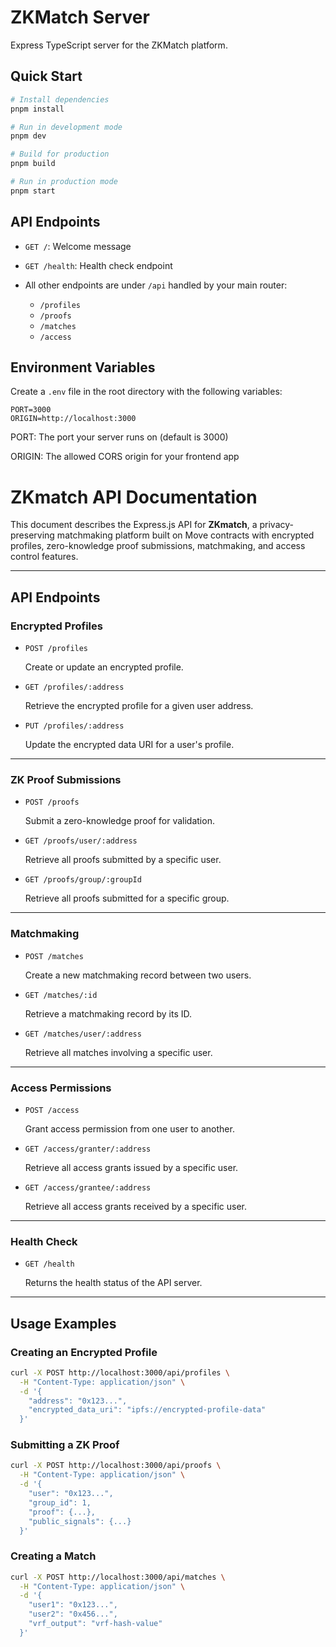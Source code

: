 # ZKMatch Server

 Express TypeScript server for the ZKMatch platform.

## Quick Start

```bash
# Install dependencies
pnpm install

# Run in development mode
pnpm dev

# Build for production
pnpm build

# Run in production mode
pnpm start
```

## API Endpoints

- `GET /`: Welcome message

- `GET /health`: Health check endpoint

- All other endpoints are under `/api` handled by your main router:
  - `/profiles`
  - `/proofs`
  - `/matches`
  - `/access`


## Environment Variables

Create a `.env` file in the root directory with the following variables:

```
PORT=3000
ORIGIN=http://localhost:3000

```

PORT: The port your server runs on (default is 3000)

ORIGIN: The allowed CORS origin for your frontend app

# ZKmatch API Documentation

This document describes the Express.js API for **ZKmatch**, a privacy-preserving matchmaking platform built on Move contracts with encrypted profiles, zero-knowledge proof submissions, matchmaking, and access control features.

---

## API Endpoints

###  Encrypted Profiles

- `POST /profiles`

  Create or update an encrypted profile.

- `GET /profiles/:address`

  Retrieve the encrypted profile for a given user address.

- `PUT /profiles/:address`

  Update the encrypted data URI for a user's profile.

---

###  ZK Proof Submissions

- `POST /proofs`

  Submit a zero-knowledge proof for validation.

- `GET /proofs/user/:address`

  Retrieve all proofs submitted by a specific user.

- `GET /proofs/group/:groupId`

  Retrieve all proofs submitted for a specific group.

---

###  Matchmaking

- `POST /matches`

  Create a new matchmaking record between two users.

- `GET /matches/:id`

  Retrieve a matchmaking record by its ID.

- `GET /matches/user/:address`

  Retrieve all matches involving a specific user.

---

###  Access Permissions

- `POST /access`

  Grant access permission from one user to another.

- `GET /access/granter/:address`

  Retrieve all access grants issued by a specific user.

- `GET /access/grantee/:address`

  Retrieve all access grants received by a specific user.

---

###  Health Check

- `GET /health`

  Returns the health status of the API server.

---

## Usage Examples

### Creating an Encrypted Profile

```bash
curl -X POST http://localhost:3000/api/profiles \
  -H "Content-Type: application/json" \
  -d '{
    "address": "0x123...",
    "encrypted_data_uri": "ipfs://encrypted-profile-data"
  }'
  ```

  ### Submitting a ZK Proof

```bash
curl -X POST http://localhost:3000/api/proofs \
  -H "Content-Type: application/json" \
  -d '{
    "user": "0x123...",
    "group_id": 1,
    "proof": {...},
    "public_signals": {...}
  }'
  ```

  ### Creating a Match

```bash
curl -X POST http://localhost:3000/api/matches \
  -H "Content-Type: application/json" \
  -d '{
    "user1": "0x123...",
    "user2": "0x456...",
    "vrf_output": "vrf-hash-value"
  }'
  ```
